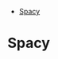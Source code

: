 <!--ts-->
   * [Spacy](#spacy)

<!-- Added by: gil_diy, at: Thu 27 Jan 2022 09:48:54 IST -->

<!--te-->


# Spacy

